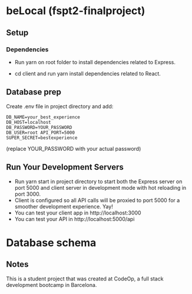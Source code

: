 # beLocal (fspt2-finalproject)

## Setup

### Dependencies

- Run yarn on root folder to install dependencies related to Express.

- cd client and run yarn install dependencies related to React.

## Database prep

Create .env file in project directory and add:

```
DB_NAME=your_best_experience
DB_HOST=localhost
DB_PASSWORD=YOUR_PASSWORD
DB_USER=root API_PORT=5000
SUPER_SECRET=bestexperience
```

(replace YOUR_PASSWORD with your actual password)

## Run Your Development Servers

- Run yarn start in project directory to start both the Express server on port 5000 and client server in development mode with hot reloading in port 3000.
- Client is configured so all API calls will be proxied to port 5000 for a smoother development experience. Yay!
- You can test your client app in http://localhost:3000
- You can test your API in http://localhost:5000/api

# Database schema

## Notes

This is a student project that was created at CodeOp, a full stack development bootcamp in Barcelona.
